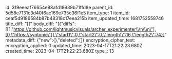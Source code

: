id: 319eeeaf76654e88afd18939b71ffd8e
parent_id: 5d58e7131c3d40f6ac169e735c36f1e5
item_type: 1
item_id: ceaf5d9186584b87b48318c17eea215b
item_updated_time: 1681752558746
title_diff: "[]"
body_diff: "[{\"diffs\":[[1,\"https://github.com/lightmusicvisuals/archer_experimenter\\\n\\\n\"],[0,\"https://syntonie\"]],\"start1\":0,\"start2\":0,\"length1\":16,\"length2\":74}]"
metadata_diff: {"new":{},"deleted":[]}
encryption_cipher_text: 
encryption_applied: 0
updated_time: 2023-04-17T21:22:23.680Z
created_time: 2023-04-17T21:22:23.680Z
type_: 13